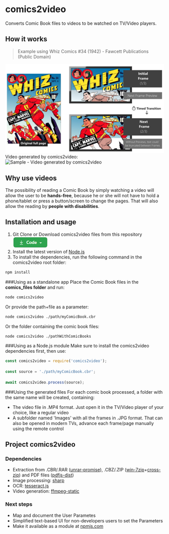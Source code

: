 # comics2video
Converts Comic Book files to videos to be watched on TV/Video players.

## How it works
> Example using Whiz Comics #34 (1942) - Fawcett Publications (Public Domain)

![How comics2video works](./docs/images/comics2video.jpg)
Video generated by comics2video:
![Sample - Video generated by comics2video](./docs/images/comics2video.gif)

## Why use videos
The possibility of reading a Comic Book by simply watching a video will allow the user to be **hands-free**, because he or she will not have to hold a phone/tablet or press a button/screen to change the pages.
That will also allow the reading by **people with disabilities**.

## Installation and usage
1. Git Clone or Download comics2video files from this repository ![Clone or download code](./docs/images/code.png)
2. Install the latest version of [Node.js](https://nodejs.org/en/download)
3. To install the dependencies, run the following command in the comics2video root folder:

```sh
npm install
```
###Using as a standalone app
Place the Comic Book files in the **comics_files folder** and run:
```sh
node comics2video
```

Or provide the path+file as a parameter:
```sh
node comics2video ./path/myComicBook.cbr
```

Or the folder containing the comic book files:
```sh
node comics2video ./pathWithComicBooks
```

###Using as a Node.js module
Make sure to install the comics2video dependencies first, then use:
```javascript
const comics2video = require('comics2video');

const source = './path/myComicBook.cbr';

await comics2video.process(source);
```

###Using the generated files
For each comic book processed, a folder with the same name will be created, containing:
- The video file in .MP4 format. Just open it in the TV/Video player of your choice, like a regular video
- A subfolder named 'Images' with all the frames in .JPG format. That can also be opened in modern TVs, advance each frame/page manually using the remote control

## Project comics2video

### Dependencies
- Extraction from .CBR/.RAR ([unrar-promise](https://www.npmjs.com/package/unrar-promise)), .CBZ/.ZIP ([win-7zip](https://www.npmjs.com/package/win-7zip)+[cross-zip](https://www.npmjs.com/package/cross-unzip)) and PDF files ([pdfjs-dist](https://www.npmjs.com/package/pdfjs-dist))
- Image processing: [sharp](https://www.npmjs.com/package/sharp)
- OCR: [tesseract.js](https://www.npmjs.com/package/tesseract.js)
- Video generation: [ffmpeg-static](ffmpeg-static)

### Next steps
- Map and document the User Parametes
- Simplified text-based UI for non-developers users to set the Parameters
- Make it available as a module at [npmjs.com](https://www.npmjs.com)
